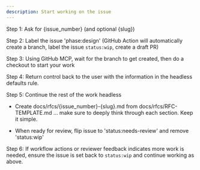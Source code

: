```yaml
---
description: Start working on the issue
---
```


Step 1: Ask for {issue_number} (and optional {slug})

Step 2: Label the issue 'phase:design' (GitHub Action will automatically create a branch, label the issue `status:wip`, create a draft PR)

Step 3: Using GitHub MCP, wait for the branch to get created, then do a checkout to start your work

Step 4: Return control back to the user with the information in the headless defaults rule.

Step 5: Continue the rest of the work headless

 - Create docs/rfcs/{issue_number}-{slug}.md from docs/rfcs/RFC-TEMPLATE.md ... make sure to deeply think through each section. Keep it simple. 

 - When ready for review, flip issue to 'status:needs-review' and remove 'status:wip'

Step 6: If workflow actions or reviewer feedback indicates more work is needed, ensure the issue is set back to `status:wip` and continue working as above.